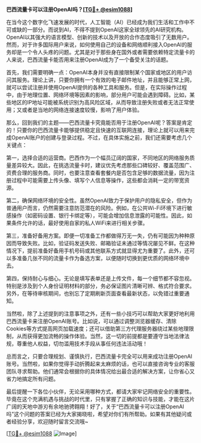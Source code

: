 **巴西流量卡可以注册OpenAI吗？[[TG💪+ @esim1088](https://t.me/s/esim1088)]**

在当今这个数字化飞速发展的时代，人工智能（AI）已经成为我们生活和工作中不可或缺的一部分。而说到AI，不得不提到OpenAI这家全球领先的AI研究机构。OpenAI以其强大的语言模型、创新的技术以及开放的合作态度吸引了无数用户。然而，对于许多国际用户来说，如何使用自己的设备和网络顺利接入OpenAI的服务却是一个令人头疼的问题。尤其是对于那些身在国外或者需要依赖特定流量卡的人来说，巴西流量卡能否用来注册OpenAI成为了一个备受关注的话题。

首先，我们需要明确一点：OpenAI本身并没有直接限制某个国家或地区的用户访问其服务。理论上讲，只要你拥有一个有效的电子邮件地址，并且能够正常上网，就可以尝试注册并使用OpenAI提供的各种工具和服务。但是，在实际操作过程中，由于地理位置、网络环境等因素的影响，部分用户可能会遇到障碍。比如，某些地区的IP地址可能被系统识别为高风险区域，从而导致注册失败或者无法正常使用；又或者是当地的网络连接速度较慢，影响了用户体验。

那么，回到我们的主题——巴西流量卡究竟能否用于注册OpenAI呢？答案是肯定的！只要你的巴西流量卡能够提供稳定且快速的互联网连接，理论上就可以用来完成OpenAI账户的创建与登录过程。不过，在具体实施之前，我们还需要考虑几个关键点：

第一，选择合适的运营商。巴西作为一个幅员辽阔的国家，不同地区的网络服务质量差异较大。因此，在挑选流量卡时，建议优先考虑那些口碑较好、覆盖范围广、资费合理的服务商。同时，也要注意查看套餐内是否包含足够的数据流量，因为注册过程中可能需要上传头像、填写个人信息等操作，这些都会消耗一定的带宽资源。

第二，确保网络环境的安全性。虽然OpenAI致力于保护用户的隐私安全，但作为普通用户而言，仍然需要注意防范潜在的风险。例如，在公共Wi-Fi环境下进行敏感操作（如密码设置、银行卡绑定等），可能会增加信息泄露的可能性。因此，如果条件允许的话，最好使用自家的私人WiFi来进行相关步骤。

第三，准备好备用方案。即便一切准备工作都做得万无一失，仍有可能因为种种原因而导致失败。比如，验证码发送失败、邮箱验证未通过等情况屡见不鲜。在这种情况下，提前准备好备用手机号码或其他联系方式就显得尤为重要了。此外，还可以多准备几张不同的流量卡作为备选方案，以便随时切换到更优质的网络环境中去。

第四，保持耐心与细心。无论是填写表单还是上传文件，每一个细节都不容忽视。特别是涉及到个人身份证明材料的部分，务必保证图片清晰可辨、格式符合要求。另外，在等待审核期间，也别忘了定期刷新页面查看最新状态，以免错过重要通知。

当然啦，除了上述提到的注意事项之外，还有一些小技巧可以帮助大家更好地利用巴西流量卡来注册OpenAI账号。比如说，可以通过调整浏览器缓存、清除Cookies等方式提高网页加载速度；还可以借助第三方代理服务器绕过某些地理限制，从而获得更加流畅的操作体验。当然，这一切的前提都是要遵守当地法律法规，尊重他人权益，切勿滥用技术手段从事任何违法活动哦！

总而言之，只要合理规划、谨慎执行，巴西流量卡完全可以用来成功注册OpenAI账号。当然啦，如果你觉得手动折腾起来太麻烦的话，也可以直接咨询专业的客服团队寻求帮助。他们通常会根据你的具体情况给出最合适的解决方案，让你省心又省力地搞定所有问题。

最后提醒一下各位小伙伴，无论采用哪种方式，都请大家牢记网络安全的重要性。毕竟在这个充满机遇与挑战的时代里，只有掌握了正确的知识与技能，才能在这片广阔的天地中游刃有余地驰骋翱翔！好了，关于“巴西流量卡可以注册OpenAI吗”这个问题的答案已经为大家揭晓啦，希望对你们有所帮助。如果有其他疑问或者经验分享，欢迎随时留言交流哦~

[[TG💪+ @esim1088](https://t.me/s/esim1088) ![Image](https://i.postimg.cc/4NQfJmqS/Snipaste-2025-05-13-00-14-12.png)]